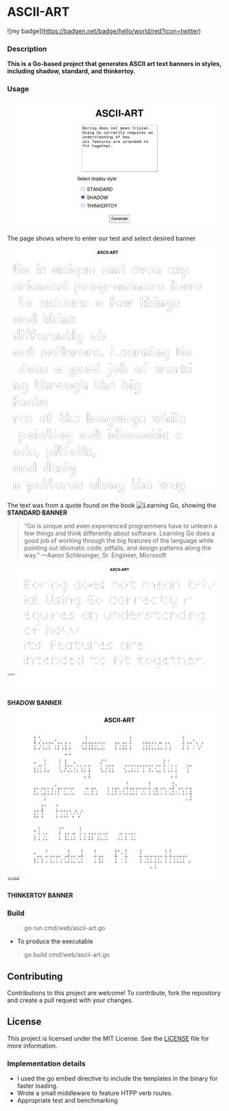 # ASCII-ART

!\[my badge\](https://badgen.net/badge/hello/world/red?icon=twitter)
### Description
**This is a Go-based project that generates ASCII art text banners in styles, including shadow, standard, and thinkertoy.**


### Usage
![front_page](/images/frontpage.png)

The page shows where to enter our test and select desired banner


![standard banner](/images/standard.png)


The text was from a quote found on the book ![Learning Go](https://www.oreilly.com/library/view/learning-go/9781492077206/), showing the **STANDARD BANNER**


> “Go is unique and even experienced programmers have to unlearn a few things and think
differently about software. Learning Go does a good job of working through the big
features of the language while pointing out idiomatic code, pitfalls,
and design patterns along the way.” —Aaron Schlesinger, Sr. Engineer, Microsoft

![shadow banner](/images/shadow.png)

**SHADOW BANNER**


![thinkertoy banner](/images/thinkertoy.png)

**THINKERTOY BANNER**

### Build

> go run cmd/web/ascii-art.go

- To produce the executable

> go build cmd/web/ascii-art.go

## Contributing

Contributions to this project are welcome! To contribute, fork the repository and create a pull request with your changes.

## License

This project is licensed under the MIT License. See the [LICENSE](LICENSE) file for more information.

### Implementation details
- I used the go embed directive to include the templates in the binary for faster loading.
- Wrote a small middleware to feature HTPP verb routes.
- Appropriate test and benchmarking



